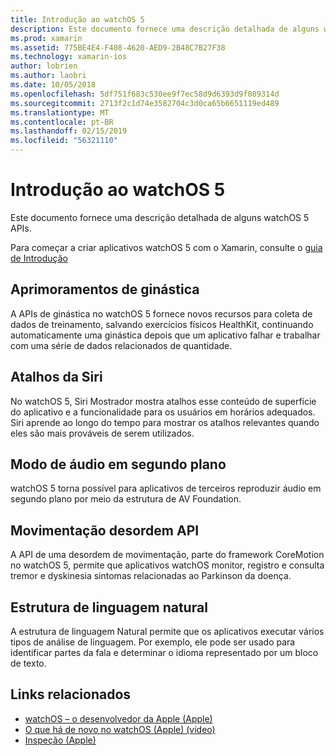 ```yaml
---
title: Introdução ao watchOS 5
description: Este documento fornece uma descrição detalhada de alguns watchOS 5 APIs para Xamarin.
ms.prod: xamarin
ms.assetid: 775BE4E4-F408-4620-AED9-2B48C7B27F38
ms.technology: xamarin-ios
author: lobrien
ms.author: laobri
ms.date: 10/05/2018
ms.openlocfilehash: 5df751f683c530ee9f7ec58d9d6393d9f089314d
ms.sourcegitcommit: 2713f2c1d74e3582704c3d0ca65b6651119ed489
ms.translationtype: MT
ms.contentlocale: pt-BR
ms.lasthandoff: 02/15/2019
ms.locfileid: "56321110"
---
```

# <a name="introduction-to-watchos-5"></a>Introdução ao watchOS 5

Este documento fornece uma descrição detalhada de alguns watchOS 5 APIs.

Para começar a criar aplicativos watchOS 5 com o Xamarin, consulte o [guia de Introdução](~/ios/platform/introduction-to-ios12/get-started.md)

## <a name="workout-improvements"></a>Aprimoramentos de ginástica

A APIs de ginástica no watchOS 5 fornece novos recursos para coleta de dados de treinamento, salvando exercícios físicos HealthKit, continuando automaticamente uma ginástica depois que um aplicativo falhar e trabalhar com uma série de dados relacionados de quantidade.

## <a name="siri-shortcuts"></a>Atalhos da Siri

No watchOS 5, Siri Mostrador mostra atalhos esse conteúdo de superfície do aplicativo e a funcionalidade para os usuários em horários adequados. Siri aprende ao longo do tempo para mostrar os atalhos relevantes quando eles são mais prováveis de serem utilizados.

## <a name="background-audio-mode"></a>Modo de áudio em segundo plano

watchOS 5 torna possível para aplicativos de terceiros reproduzir áudio em segundo plano por meio da estrutura de AV Foundation.

## <a name="movement-disorder-api"></a>Movimentação desordem API

A API de uma desordem de movimentação, parte do framework CoreMotion no watchOS 5, permite que aplicativos watchOS monitor, registro e consulta tremor e dyskinesia sintomas relacionadas ao Parkinson da doença.

## <a name="natural-language-framework"></a>Estrutura de linguagem natural

A estrutura de linguagem Natural permite que os aplicativos executar vários tipos de análise de linguagem. Por exemplo, ele pode ser usado para identificar partes da fala e determinar o idioma representado por um bloco de texto.

## <a name="related-links"></a>Links relacionados

- [watchOS – o desenvolvedor da Apple (Apple)](https://developer.apple.com/watchOS/)
- [O que há de novo no watchOS (Apple) (vídeo)](https://developer.apple.com/videos/play/wwdc2018/206/)
- [Inspeção (Apple)](https://www.apple.com/watch/)
